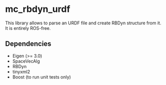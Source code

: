 mc_rbdyn_urdf
==

This library allows to parse an URDF file and create RBDyn structure from it. It is entirely ROS-free.

Dependencies
--

- Eigen (>= 3.0)
- SpaceVecAlg
- RBDyn
- tinyxml2
- Boost (to run unit tests only)
